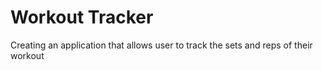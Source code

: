 # Workout Tracker
Creating an application that allows user to track the sets and reps of their workout
